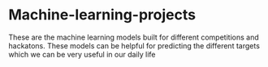 # Machine-learning-projects
These are the machine learning models built for different competitions and hackatons.
These models can be helpful for  predicting the different targets which we can be very useful in our daily life
